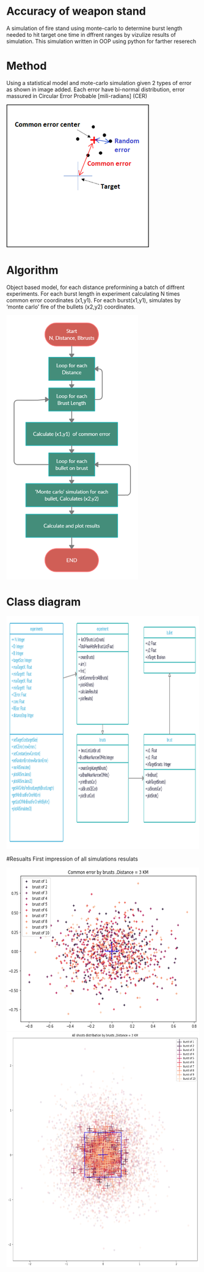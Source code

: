 # Accuracy of weapon stand 
A simulation of fire stand using monte-carlo to determine burst length needed to hit target one time in dffrent ranges by vizulize results of simulation.
This simulation written in OOP using python for farther reserech

# Method
Using a statistical model and mote-carlo simulation given 2 types of error as shown in image added.
Each error have bi-normal distribution, error massured in Circular Error Probable [mili-radians] (CER) 

![alt text](https://github.com/GoshaDo/FireSimulation/blob/main/ErrorsPlot.png?raw=true "Erros plot")

# Algorithm
Object based model, for each distance preformining a batch of diffrent experiments. For each burst length in experiment calculating N times 
common error coordinates (x1,y1). For each burst(x1,y1), simulates by ‘monte carlo’ fire
of the bullets (x2,y2) coordinates. 

<img src="https://github.com/GoshaDo/FireSimulation/blob/main/AlgorithmFlowChart.png" width="345" height="690">


# Class diagram
<img src="https://github.com/GoshaDo/FireSimulation/blob/main/ClassDiagram.png" width="1120" height="610">

#Resualts
First impression of all simulations resulats

<img src="https://github.com/GoshaDo/FireSimulation/blob/main/CommonErrorDistPlotExample.png" width="612" height="427"><img src="https://github.com/GoshaDo/FireSimulation/blob/main/ShootsDistPlotExample.png" width="623" height="615">
